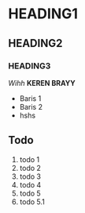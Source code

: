 # HEADING1
## HEADING2
### HEADING3

*Wihh* **KEREN BRAYY**

- Baris 1
- Baris 2
- hshs

## Todo
1. todo 1
2. todo 2
3. todo 3
4. todo 4
5. todo 5
5. todo 5.1
